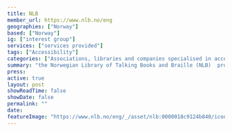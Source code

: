 ```yaml
---
title: NLB
member_url: https://www.nlb.no/eng
geographies: ["Norway"]
based: ["Norway"]
ig: ["interest group"] 
services: ["services provided"] 
tags: ["Accessibility"]
categories: ["Associations, libraries and companies specialised in accessibility services"]
summary: "the Norwegian Library of Talking Books and Braille (NLB)  produces and lends out talking books and braille books."
press:
active: true
layout: post
showReadTime: false
showDate: false
permalink: ""
date: 
featureImage: "https://www.nlb.no/eng/_/asset/nlb:0000018c9124b840/icons/NLB_logo.svg"
---
```

